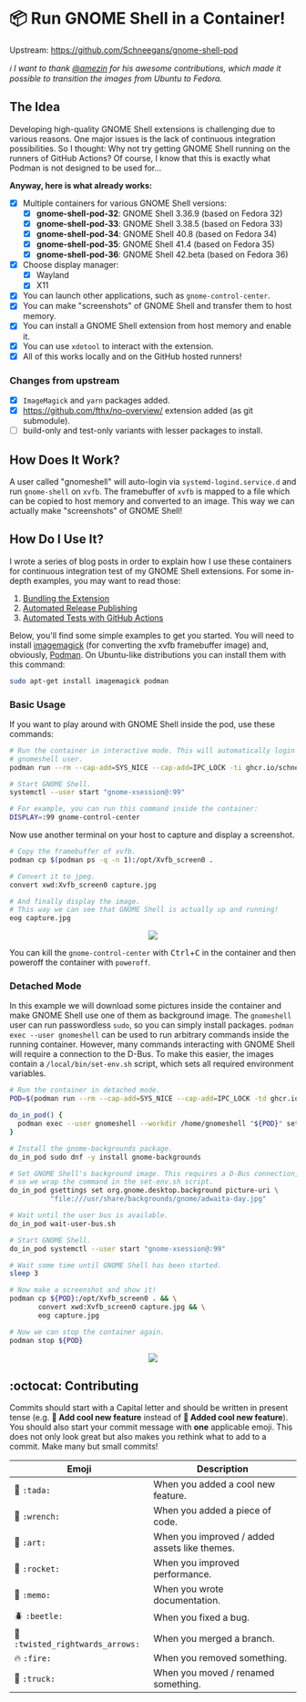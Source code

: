 # 📦 Run GNOME Shell in a Container!

Upstream: https://github.com/Schneegans/gnome-shell-pod

_:information_source: I want to thank [@amezin](https://github.com/amezin) for his awesome contributions, which made it possible to transition the images from Ubuntu to Fedora._

## The Idea

Developing high-quality GNOME Shell extensions is challenging due to various reasons.
One major issues is the lack of continuous integration possibilities.
So I thought: Why not try getting GNOME Shell running on the runners of GitHub Actions?
Of course, I know that this is exactly what Podman is not designed to be used for...

**Anyway, here is what already works:**
- [x] Multiple containers for various GNOME Shell versions:
  - [x] **gnome-shell-pod-32**: GNOME Shell 3.36.9 (based on Fedora 32)
  - [x] **gnome-shell-pod-33**: GNOME Shell 3.38.5 (based on Fedora 33)
  - [x] **gnome-shell-pod-34**: GNOME Shell 40.8 (based on Fedora 34)
  - [x] **gnome-shell-pod-35**: GNOME Shell 41.4 (based on Fedora 35)
  - [x] **gnome-shell-pod-36**: GNOME Shell 42.beta (based on Fedora 36)
- [x] Choose display manager:
  - [x] Wayland
  - [x] X11
- [x] You can launch other applications, such as `gnome-control-center`.
- [x] You can make "screenshots" of GNOME Shell and transfer them to host memory.
- [x] You can install a GNOME Shell extension from host memory and enable it.
- [x] You can use `xdotool` to interact with the extension.
- [x] All of this works locally and on the GitHub hosted runners!

### Changes from upstream

- [x] `ImageMagick` and `yarn` packages added.
- [x] https://github.com/fthx/no-overview/ extension added (as git submodule).
- [ ] build-only and test-only variants with lesser packages to install.

## How Does It Work?

A user called "gnomeshell" will auto-login via `systemd-logind.service.d` and run `gnome-shell` on `xvfb`.
The framebuffer of `xvfb` is mapped to a file which can be copied to host memory and converted to an image.
This way we can actually make "screenshots" of GNOME Shell!

## How Do I Use It?

I wrote a series of blog posts in order to explain how I use these containers for continuous integration test of my GNOME Shell extensions.
For some in-depth examples, you may want to read those:

1. [Bundling the Extension](http://schneegans.github.io/tutorials/2022/02/28/gnome-shell-extensions-ci-01)
2. [Automated Release Publishing](http://schneegans.github.io/tutorials/2022/03/01/gnome-shell-extensions-ci-02)
3. [Automated Tests with GitHub Actions](http://schneegans.github.io/tutorials/2022/03/02/gnome-shell-extensions-ci-03)


Below, you'll find some simple examples to get you started.
You will need to install [imagemagick](https://imagemagick.org/index.php) (for converting the xvfb framebuffer image) and, obviously, [Podman](https://podman.io/).
On Ubuntu-like distributions you can install them with this command:

```bash
sudo apt-get install imagemagick podman
```

### Basic Usage

If you want to play around with GNOME Shell inside the pod, use these commands:

```bash
# Run the container in interactive mode. This will automatically login the
# gnomeshell user.
podman run --rm --cap-add=SYS_NICE --cap-add=IPC_LOCK -ti ghcr.io/schneegans/gnome-shell-pod-33

# Start GNOME Shell.
systemctl --user start "gnome-xsession@:99"

# For example, you can run this command inside the container:
DISPLAY=:99 gnome-control-center
```

Now use another terminal on your host to capture and display a screenshot.

```bash
# Copy the framebuffer of xvfb.
podman cp $(podman ps -q -n 1):/opt/Xvfb_screen0 .

# Convert it to jpeg.
convert xwd:Xvfb_screen0 capture.jpg

# And finally display the image.
# This way we can see that GNOME Shell is actually up and running!
eog capture.jpg
```

<p align="center">
  <img src="pictures/capture2.jpg" />
</p>

You can kill the `gnome-control-center` with <kbd>Ctrl</kbd>+<kbd>C</kbd> in the container and then poweroff the container with `poweroff`.


### Detached Mode

In this example we will download some pictures inside the container and make GNOME Shell use one of them as background image.
The `gnomeshell` user can run passwordless `sudo`, so you can simply install packages.
`podman exec --user gnomeshell` can be used to run arbitrary commands inside the running container. However, many commands interacting with GNOME Shell will require a connection to the D-Bus. To make this easier, the images contain a `/local/bin/set-env.sh` script, which sets all required environment variables.

```bash
# Run the container in detached mode.
POD=$(podman run --rm --cap-add=SYS_NICE --cap-add=IPC_LOCK -td ghcr.io/schneegans/gnome-shell-pod-33)

do_in_pod() {
  podman exec --user gnomeshell --workdir /home/gnomeshell "${POD}" set-env.sh "$@"
}

# Install the gnome-backgrounds package.
do_in_pod sudo dnf -y install gnome-backgrounds

# Set GNOME Shell's background image. This requires a D-Bus connection,
# so we wrap the command in the set-env.sh script.
do_in_pod gsettings set org.gnome.desktop.background picture-uri \
          "file:///usr/share/backgrounds/gnome/adwaita-day.jpg"

# Wait until the user bus is available.
do_in_pod wait-user-bus.sh 

# Start GNOME Shell.
do_in_pod systemctl --user start "gnome-xsession@:99"

# Wait some time until GNOME Shell has been started.
sleep 3

# Now make a screenshot and show it!
podman cp ${POD}:/opt/Xvfb_screen0 . && \
       convert xwd:Xvfb_screen0 capture.jpg && \
       eog capture.jpg

# Now we can stop the container again.
podman stop ${POD}
```

<p align="center">
  <img src="pictures/capture5.jpg" />
</p>

<!--

### Testing an Extension

In this example, we will start the container, install and enable an extension from extensions.gnome.org and finally create a screenshot.
Enabling the extension involves restarting GNOME Shell.
To simplify this process, another script (`/home/gnomeshell/enable-extension.sh`) is contained in the images.

```bash
# Run the container in detached mode.
podman run --rm -td ghcr.io/schneegans/gnome-shell:3.38

# Wait some time to make sure that GNOME Shell has been started.
sleep 5

# Download an extension.
wget https://extensions.gnome.org/extension-data/dash-to-paneljderose9.github.com.v40.shell-extension.zip

# Rename it to UUID.zip. This is expected by the enable-extension.sh script.
mv dash-to-paneljderose9.github.com.v40.shell-extension.zip \
   dash-to-panel@jderose9.github.com.zip

# Copy the archive to the container.
podman cp dash-to-panel@jderose9.github.com.zip $(podman ps -q -n 1):/home/gnomeshell/

# Execute the install script. This installs the extension, restarts GNOME Shell and
# finally enables the extension.
podman exec --user gnomeshell --workdir /home/gnomeshell $(podman ps -q -n 1) ./set-env.sh \
       ./enable-extension.sh dash-to-panel@jderose9.github.com

# Wait some time to make sure that GNOME Shell has been restarted.
sleep 2

# Then make a "screenshot" and display the image.
podman cp $(podman ps -q -n 1):/opt/Xvfb_screen0 . && \
      convert xwd:Xvfb_screen0 capture.jpg && \
      eog capture.jpg

# Finally stop the container.
podman stop $(podman ps -q -n 1)
```

<p align="center">
  <img src="pictures/capture4.jpg" />
</p>


### Interacting with GNOME Shell

If you started the container in detached mode, you can execute commands inside the container using `podman exec`. In this example we will use `xdotool` to simulate mouse input.

```bash
# Run the container in detached mode.
POD=$(podman run --rm --cap-add=SYS_NICE --cap-add=IPC_LOCK -td ghcr.io/schneegans/gnome-shell-pod-33)

do_in_pod() {
  podman exec --user gnomeshell --workdir /home/gnomeshell "${POD}" set-env.sh "$@"
}

# Wait until the user bus is available.
do_in_pod wait-user-bus.sh 

# Start GNOME Shell.
do_in_pod systemctl --user start "gnome-xsession@:99"

# Wait some time until GNOME Shell has been started.
sleep 5

# Click the activities button.
do_in_pod xdotool mousemove 20 10 click 1 && sleep 1

# Click the applications grid button.
do_in_pod xdotool mousemove 50 550 click 1 && sleep 1

# Then make a "screenshot" and display the image.
podman cp ${POD}:/opt/Xvfb_screen0 . && \
       convert xwd:Xvfb_screen0 capture.jpg && \
       eog capture.jpg

# Finally stop the container.
podman stop ${POD}
```

<p align="center">
  <img src="pictures/capture3.jpg" />
</p>


### Using This in a GitHub Action

When you try to use this container in a GitHub actions workflow, you will need to run podman with `sudo` (for whatever reason).
But it works! Once the workflow run is finished, you can download the screenshot as artifact.

```yaml
name: Tests

on:
  push:
    branches:
      - '**'
  pull_request:
    branches:
      - '**'

jobs:
  test:
    runs-on: ubuntu-latest
    steps:
    - name: Run GNOME Shell
      run: |
        sudo apt-get install imagemagick -qq
        POD=$(sudo podman run --rm -td ghcr.io/schneegans/gnome-shell:3.38)
        sleep 5
        sudo podman cp $POD:/opt/Xvfb_screen0 . && convert xwd:Xvfb_screen0 capture.jpg
        sudo podman stop $POD
    - name: Upload Screenshot
      uses: actions/upload-artifact@v2
      with:
        name: screenshot
        path: capture.jpg
```

A real-world example can be seen in the [repository of Fly-Pie](https://github.com/Schneegans/Fly-Pie). Here, a [run-test.sh](https://github.com/Schneegans/Fly-Pie/blob/develop/scripts/run-tests.sh) script executes all the tests on a container. This script can be run locally as well as on the runners of GitHub.

-->

## :octocat: Contributing

Commits should start with a Capital letter and should be written in present tense (e.g. __:tada: Add cool new feature__ instead of __:tada: Added cool new feature__).
You should also start your commit message with **one** applicable emoji.
This does not only look great but also makes you rethink what to add to a commit. Make many but small commits!

Emoji | Description
------|------------
:tada: `:tada:` | When you added a cool new feature.
:wrench: `:wrench:` | When you added a piece of code.
:art: `:art:` | When you improved / added assets like themes.
:rocket: `:rocket:` | When you improved performance.
:memo: `:memo:` | When you wrote documentation.
:beetle: `:beetle:` | When you fixed a bug.
:twisted_rightwards_arrows: `:twisted_rightwards_arrows:` | When you merged a branch.
:fire: `:fire:` | When you removed something.
:truck: `:truck:` | When you moved / renamed something.
